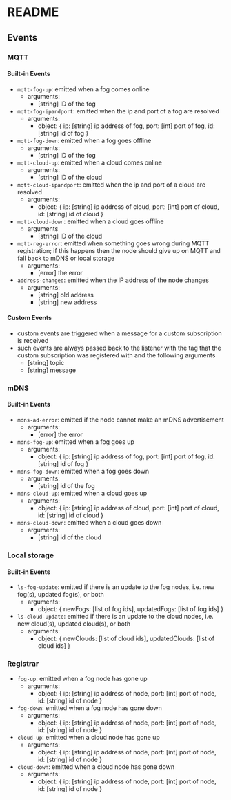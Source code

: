 # README

## Events

### MQTT

#### Built-in Events
-  `mqtt-fog-up`: emitted when a fog comes online
    - arguments:
        - [string] ID of the fog
- `mqtt-fog-ipandport`: emitted when the ip and port of a fog are resolved
    - arguments:
        - object: {
            ip: [string] ip address of fog,
            port: [int] port of fog,
            id: [string] id of fog
        }
- `mqtt-fog-down`: emitted when a fog goes offline
    - arguments:
        - [string] ID of the fog
- `mqtt-cloud-up`: emitted when a cloud comes online
    - arguments:
        - [string] ID of the cloud
- `mqtt-cloud-ipandport`: emitted when the ip and port of a cloud are resolved
    - arguments:
        - object: {
            ip: [string] ip address of cloud,
            port: [int] port of cloud,
            id: [string] id of cloud
        }
- `mqtt-cloud-down`: emitted when a cloud goes offline
    - arguments
        - [string] ID of the cloud
- `mqtt-reg-error`: emitted when something goes wrong during MQTT registration; if this happens then the node should give up on MQTT and fall back to mDNS or local storage
    - arguments:
        - [error] the error
- `address-changed`: emitted when the IP address of the node changes
    - arguments:
        - [string] old address
        - [string] new address

#### Custom Events
- custom events are triggered when a message for a custom subscription is received
- such events are always passed back to the listener with the tag that the custom subscription was registered with and the following arguments
    - [string] topic
    - [string] message

### mDNS

#### Built-in Events
- `mdns-ad-error`: emitted if the node cannot make an mDNS advertisement
    - arguments:
        - [error] the error
- `mdns-fog-up`: emitted when a fog goes up
    - arguments:
        - object: {
            ip: [string] ip address of fog,
            port: [int] port of fog,
            id: [string] id of fog
        }
- `mdns-fog-down`: emitted when a fog goes down
    - arguments:
        - [string] id of the fog
- `mdns-cloud-up`: emitted when a cloud goes up
    - arguments:
        - object: {
            ip: [string] ip address of cloud,
            port: [int] port of cloud,
            id: [string] id of cloud
        }
- `mdns-cloud-down`: emitted when a cloud goes down
    - arguments:
        - [string] id of the cloud

### Local storage

#### Built-in Events
- `ls-fog-update`: emitted if there is an update to the fog nodes, i.e. new fog(s), updated fog(s), or both
    - arguments:
        - object: {
            newFogs: [list of fog ids],
            updatedFogs: [list of fog ids]
        }
- `ls-cloud-update`: emitted if there is an update to the cloud nodes, i.e. new cloud(s), updated cloud(s), or both
    - arguments:
        - object: {
            newClouds: [list of cloud ids],
            updatedClouds: [list of cloud ids]
        }

### Registrar
- `fog-up`: emitted when a fog node has gone up
    - arguments:
        - object: {
            ip: [string] ip address of node,
            port: [int] port of node,
            id: [string] id of node
        }
- `fog-down`: emitted when a fog node has gone down
    - arguments:
        - object: {
            ip: [string] ip address of node,
            port: [int] port of node,
            id: [string] id of node
        }
- `cloud-up`: emitted when a cloud node has gone up
    - arguments:
        - object: {
            ip: [string] ip address of node,
            port: [int] port of node,
            id: [string] id of node
        }
- `cloud-down`: emitted when a cloud node has gone down
    - arguments:
        - object: {
            ip: [string] ip address of node,
            port: [int] port of node,
            id: [string] id of node
        }
